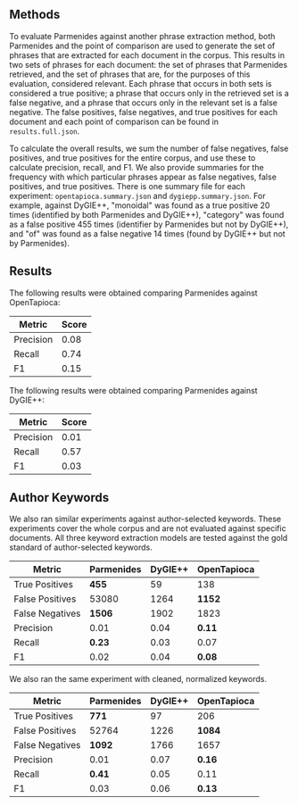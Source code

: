 Methods
-------

To evaluate Parmenides against another phrase extraction method, both
Parmenides and the point of comparison are used to generate the set of phrases
that are extracted for each document in the corpus. This results in two sets of
phrases for each document: the set of phrases that Parmenides retrieved, and
the set of phrases that are, for the purposes of this evaluation, considered
relevant. Each phrase that occurs in both sets is considered a true positive; a
phrase that occurs only in the retrieved set is a false negative, and a phrase
that occurs only in the relevant set is a false negative. The false positives,
false negatives, and true positives for each document and each point of
comparison can be found in `results.full.json`. 

To calculate the overall results, we sum the number of false negatives, false
positives, and true positives for the entire corpus, and use these to calculate
precision, recall, and F1. We also provide summaries for the frequency with
which particular phrases appear as false negatives, false positives, and true
positives. There is one summary file for each experiment:
`opentapioca.summary.json` and `dygiepp.summary.json`. For example, against
DyGIE++, "monoidal" was found as a true positive 20 times (identified by both
Parmenides and DyGIE++), "category" was found as a false positive 455 times
(identifier by Parmenides but not by DyGIE++), and "of" was found as a false
negative 14 times (found by DyGIE++ but not by Parmenides). 

Results
-------

The following results were obtained comparing Parmenides against OpenTapioca:

| Metric    | Score |
|-----------|-------|
| Precision | 0.08  |
| Recall    | 0.74  |
| F1        | 0.15  |

The following results were obtained comparing Parmenides against DyGIE++:

| Metric    | Score |
|-----------|-------|
| Precision | 0.01  |
| Recall    | 0.57  |
| F1        | 0.03  |

Author Keywords
---------------

We also ran similar experiments against author-selected keywords. These
experiments cover the whole corpus and are not evaluated against specific
documents. All three keyword extraction models are tested against the gold
standard of author-selected keywords.

| Metric          | Parmenides | DyGIE++ | OpenTapioca |
|-----------------|------------|---------|-------------|
| True Positives  | **455**    | 59      | 138         |
| False Positives | 53080      | 1264    | **1152**    |
| False Negatives | **1506**   | 1902    | 1823        |
| Precision       | 0.01       | 0.04    | **0.11**    |
| Recall          | **0.23**   | 0.03    | 0.07        |
| F1              | 0.02       | 0.04    | **0.08**    |

We also ran the same experiment with cleaned, normalized keywords.

| Metric          | Parmenides | DyGIE++ | OpenTapioca |
|-----------------|------------|---------|-------------|
| True Positives  | **771**    | 97      | 206         |
| False Positives | 52764      | 1226    | **1084**    |
| False Negatives | **1092**   | 1766    | 1657        |
| Precision       | 0.01       | 0.07    | **0.16**    |
| Recall          | **0.41**   | 0.05    | 0.11        |
| F1              | 0.03       | 0.06    | **0.13**    |
